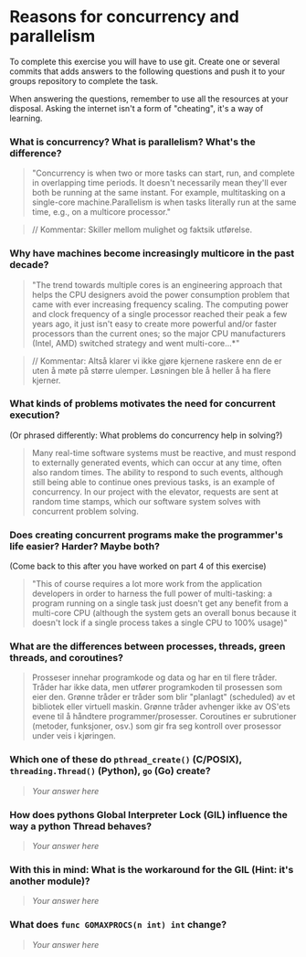 # Reasons for concurrency and parallelism


To complete this exercise you will have to use git. Create one or several commits that adds answers to the following questions and push it to your groups repository to complete the task.

When answering the questions, remember to use all the resources at your disposal. Asking the internet isn't a form of "cheating", it's a way of learning.

 ### What is concurrency? What is parallelism? What's the difference?
> "Concurrency is when two or more tasks can start, run, and complete in overlapping time periods. It doesn't necessarily mean they'll ever both be running at the same instant. For example, multitasking on a single-core machine.Parallelism is when tasks literally run at the same time, e.g., on a multicore processor."

> // Kommentar: Skiller mellom mulighet og faktsik utførelse.
 
 ### Why have machines become increasingly multicore in the past decade?
 > "The trend towards multiple cores is an engineering approach that helps the CPU designers avoid the power consumption problem that came with ever increasing frequency scaling. The computing power and clock frequency of a single processor reached their peak a few years ago, it just isn't easy to create more powerful and/or faster processors than the current ones; so the major CPU manufacturers (Intel, AMD) switched strategy and went multi-core...*"

> // Kommentar: Altså klarer vi ikke gjøre kjernene raskere enn de er uten å møte på større ulemper. Løsningen ble å heller å ha flere kjerner.
 
 ### What kinds of problems motivates the need for concurrent execution?
 (Or phrased differently: What problems do concurrency help in solving?)
 > Many real-time software systems must be reactive, and must respond to externally generated events, which can occur at any time, often also random times. The ability to respond to such events, although still being able to continue ones previous tasks, is an example of concurrency. In our project with the elevator, requests are sent at random time stamps, which our software system solves with concurrent problem solving. 
 
 ### Does creating concurrent programs make the programmer's life easier? Harder? Maybe both?
 (Come back to this after you have worked on part 4 of this exercise)
 > "This of course requires a lot more work from the application developers in order to harness the full power of multi-tasking: a program running on a single task just doesn't get any benefit from a multi-core CPU (although the system gets an overall bonus because it doesn't lock if a single process takes a single CPU to 100% usage)"
 
 ### What are the differences between processes, threads, green threads, and coroutines?
 > Prosseser innehar programkode og data og har en til flere tråder. Tråder har ikke data, men utfører programkoden til prosessen som eier den. Grønne tråder er tråder som blir "planlagt" (scheduled) av et bibliotek eller virtuell maskin. Grønne tråder avhenger ikke av OS'ets evene til å håndtere programmer/prosesser. Coroutines er subrutioner (metoder, funksjoner, osv.) som gir fra seg kontroll over prosessor under veis i kjøringen.
 
 ### Which one of these do `pthread_create()` (C/POSIX), `threading.Thread()` (Python), `go` (Go) create?
 > *Your answer here*
 
 ### How does pythons Global Interpreter Lock (GIL) influence the way a python Thread behaves?
 > *Your answer here*
 
 ### With this in mind: What is the workaround for the GIL (Hint: it's another module)?
 > *Your answer here*
 
 ### What does `func GOMAXPROCS(n int) int` change? 
 > *Your answer here*
